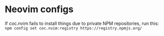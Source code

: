 # Neovim configs

If coc.nvim fails to install things due to private NPM repositories, run this: `npm config set coc.nvim:registry https://registry.npmjs.org/`

